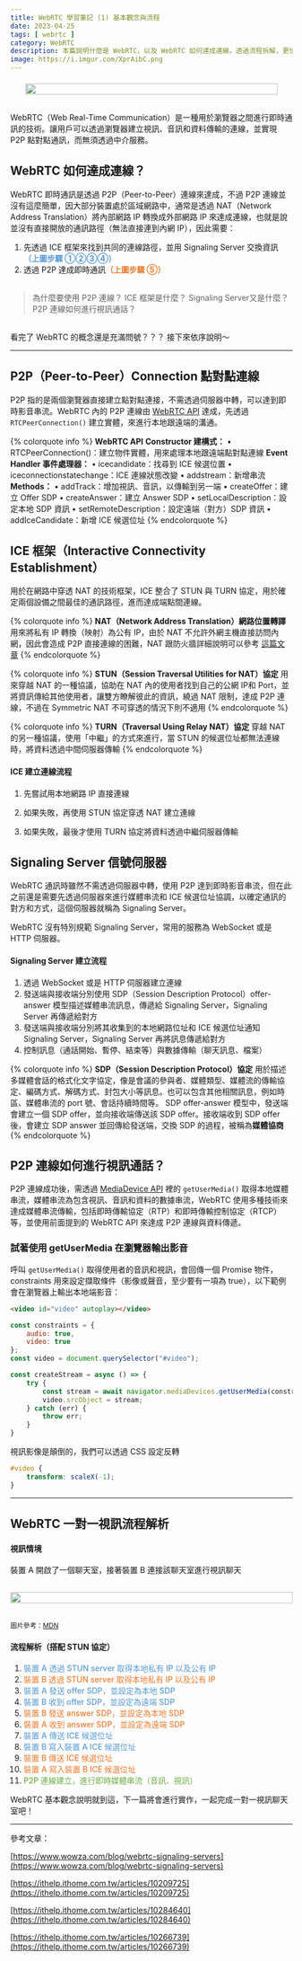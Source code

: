 ```yaml
---
title: WebRTC 學習筆記 (1) 基本觀念與流程
date: 2023-04-25
tags: [ webrtc ]
category: WebRTC
description: 本篇說明什麼是 WebRTC，以及 WebRTC 如何達成連線。透過流程拆解，更快速的掌握相關知識
image: https://i.imgur.com/XprAibC.png
---
```


<div style="display: flex; justify-content: center; margin: 20px 0 30px;">
    <img style="width: 100%; max-width: 450px;" src="https://i.imgur.com/XprAibC.png">
</div>

WebRTC（Web Real-Time Communication）是一種用於瀏覽器之間進行即時通訊的技術。讓用戶可以透過瀏覽器建立視訊、音訊和資料傳輸的連線，並實現 P2P 點對點通訊，而無須透過中介服務。

<!-- more -->

## **WebRTC 如何達成連線？**

WebRTC 即時通訊是透過 P2P（Peer-to-Peer）連線來達成，不過 P2P 連線並沒有這麼簡單，因大部分裝置處於區域網路中，通常是透過 NAT（Network Address Translation）將內部網路 IP 轉換成外部網路 IP 來達成連線，也就是說並沒有直接開放的通訊路徑（無法直接連到內網 IP），因此需要：

1. 先透過 ICE 框架來找到共同的連線路徑，並用 Signaling Server 交換資訊<span style="font-weight: bold; color: rgb(91, 155, 213)">（上圖步驟 ①②③④）</span>
2. 透過 P2P 達成即時通訊<span style="font-weight: bold; color: rgb(237, 125, 49)">（上圖步驟 ⑤）</span>

<div style="margin-top: 30px;"></div>

> 為什麼要使用 P2P 連線？
ICE 框架是什麼？
Signaling Server又是什麼？
P2P 連線如何進行視訊通話？
> 

<div style="margin-bottom: 30px;"></div>

看完了 WebRTC 的概念還是充滿問號？？？
接下來依序說明～

---

## **P2P（Peer-to-Peer）Connection 點對點連線**

P2P 指的是兩個瀏覽器直接建立點對點連接，不需透過伺服器中轉，可以達到即時影音串流。WebRTC 內的 P2P 連線由 [WebRTC API](https://developer.mozilla.org/zh-TW/docs/Web/API/WebRTC_API) 達成，先透過 `RTCPeerConnection()` 建立實體，來進行本地跟遠端的溝通。

{% colorquote info %}
**WebRTC API**
**Constructor 建構式：**
• RTCPeerConnection()：建立物件實體，用來處理本地跟遠端點對點連線
**Event Handler 事件處理器：**
• icecandidate：找尋到 ICE 候選位置
• iceconnectionstatechange：ICE 連線狀態改變
• addstream：新增串流
**Methods：**
• addTrack：增加視訊、音訊，以傳輸到另一端
• createOffer：建立 Offer SDP
• createAnswer：建立 Answer SDP
• setLocalDescription：設定本地 SDP 資訊
• setRemoteDescription：設定遠端（對方）SDP 資訊
• addIceCandidate：新增 ICE 候選位址
{% endcolorquote %}

## **ICE 框架（Interactive Connectivity Establishment）**

用於在網路中穿透 NAT 的技術框架，ICE 整合了 STUN 與 TURN 協定，用於確定兩個設備之間最佳的通訊路徑，進而達成端點間連線。

{% colorquote info %}
**NAT（Network Address Translation）網路位置轉譯**
用來將私有 IP 轉換（映射）為公有 IP，由於 NAT 不允許外網主機直接訪問內網，因此會造成 P2P 直接連線的困難，NAT 跟防火牆詳細說明可以參考 [這篇文章](https://ithelp.ithome.com.tw/articles/10209590)
{% endcolorquote %}

{% colorquote info %}
**STUN（Session Traversal Utilities for NAT）協定**
用來穿越 NAT 的一種協議，協助在 NAT 內的使用者找到自己的公網 IP和 Port，並將資訊傳給其他使用者，讓雙方瞭解彼此的資訊，繞過 NAT 限制，達成 P2P 連線，不過在 Symmetric NAT 不可穿透的情況下則不適用
{% endcolorquote %}

{% colorquote info %}
**TURN（Traversal Using Relay NAT）協定**
穿越 NAT 的另一種協議，使用「中繼」的方式來進行，當 STUN 的候選位址都無法連線時，將資料透過中間伺服器傳輸
{% endcolorquote %}

#### **ICE 建立連線流程**

1. 先嘗試用本地網路 IP 直接連線

2. 如果失敗，再使用 STUN 協定穿透 NAT 建立連線

3. 如果失敗，最後才使用 TURN 協定將資料透過中繼伺服器傳輸

## **Signaling Server 信號伺服器**

WebRTC 通訊時雖然不需透過伺服器中轉，使用 P2P 達到即時影音串流，但在此之前還是需要先透過伺服器來進行媒體串流和 ICE 候選位址協調，以確定通訊的對方和方式，這個伺服器就稱為 Signaling Server。

WebRTC 沒有特別規範 Signaling Server，常用的服務為 WebSocket 或是 HTTP 伺服器。

#### **Signaling Server 建立流程**

1. 透過 WebSocket 或是 HTTP 伺服器建立連線
2. 發送端與接收端分別使用 SDP（Session Description Protocol）offer-answer 模型描述媒體串流訊息，傳遞給 Signaling Server，Signaling Server 再傳遞給對方
3. 發送端與接收端分別將其收集到的本地網路位址和 ICE 候選位址通知 Signaling Server，Signaling Server 再將訊息傳遞給對方
4. 控制訊息（通話開始、暫停、結束等）與數據傳輸（聊天訊息、檔案）

{% colorquote info %}
**SDP（Session Description Protocol）協定**
用於描述多媒體會話的格式化文字協定，像是會議的參與者、媒體類型、媒體流的傳輸協定、編碼方式、解碼方式、封包大小等訊息。也可以包含其他相關訊息，例如時區、媒體串流的 port 號、會話持續時間等。
SDP offer-answer 模型中，發送端會建立一個 SDP offer，並向接收端傳送該 SDP offer。接收端收到 SDP offer 後，會建立 SDP answer 並回傳給發送端，交換 SDP 的過程，被稱為**媒體協商**
{% endcolorquote %}

## **P2P 連線如何進行視訊通話？**

P2P 連線成功後，需透過 [MediaDevice API](https://developer.mozilla.org/en-US/docs/Web/API/MediaDevices/getUserMedia) 裡的 `getUserMedia()` 取得本地媒體串流，媒體串流為包含視訊、音訊和資料的數據串流，WebRTC 使用多種技術來達成媒體串流傳輸，包括即時傳輸協定（RTP）和即時傳輸控制協定（RTCP）等，並使用前面提到的 WebRTC API 來達成 P2P 連線與資料傳遞。

### **試著使用 getUserMedia 在瀏覽器輸出影音**

呼叫 `getUserMedia()` 取得使用者的音訊和視訊，會回傳一個 Promise 物件，constraints 用來設定擷取條件（影像或聲音，至少要有一項為 true），以下範例會在瀏覽器上輸出本地端影音：

```html
<video id="video" autoplay></video>
```

```jsx
const constraints = {
    audio: true,
    video: true
};
const video = document.querySelector("#video");

const createStream = async () => {
    try {
        const stream = await navigator.mediaDevices.getUserMedia(constraints);
        video.srcObject = stream;
    } catch (err) {
        throw err;
    }
}
```

視訊影像是顛倒的，我們可以透過 CSS 設定反轉

```css
#video {
    transform: scaleX(-1);
}
```

---

## **WebRTC 一對一視訊流程解析**

#### **視訊情境**

裝置 A 開啟了一個聊天室，接著裝置 B 連接該聊天室進行視訊聊天

<div style="display: flex; justify-content: center; margin: 30px 0;">
    <img style="width: 100%; max-width: 600px;" src="https://i.imgur.com/1l46aJb.png">
</div>

<small>圖片參考：[MDN](https://developer.mozilla.org/en-US/docs/Web/API/WebRTC_API/Connectivity#the_entire_exchange_in_a_complicated_diagram)
</small>

#### **流程解析（搭配 STUN 協定）**

1. <span style="font-weight: 500; color: rgb(91, 155, 213)">裝置 A 透過 STUN server 取得本地私有 IP 以及公有 IP</span>
2. <span style="font-weight: 500; color: rgb(237, 125, 49)">裝置 B 透過 STUN server 取得本地私有 IP 以及公有 IP</span>
3. <span style="font-weight: 500; color: rgb(91, 155, 213)">裝置 A 發送 offer SDP，並設定為本地 SDP</span>
4. <span style="font-weight: 500; color: rgb(91, 155, 213)">裝置 B 收到 offer SDP，並設定為遠端 SDP</span>
5. <span style="font-weight: 500; color: rgb(237, 125, 49)">裝置 B 發送 answer SDP，並設定為本地 SDP</span>
6. <span style="font-weight: 500; color: rgb(237, 125, 49)">裝置 A 收到 answer SDP，並設定為遠端 SDP</span>
7. <span style="font-weight: 500; color: rgb(91, 155, 213)">裝置 A 傳送 ICE 候選位址</span>
8. <span style="font-weight: 500; color: rgb(91, 155, 213)">裝置 B 寫入裝置 A ICE 候選位址</span>
9. <span style="font-weight: 500; color: rgb(237, 125, 49)">裝置 B 傳送 ICE 候選位址</span>
10. <span style="font-weight: 500; color: rgb(237, 125, 49)">裝置 A 寫入裝置 B ICE 候選位址</span>
11. <span style="font-weight: 500; color: rgb(112, 173, 71)">P2P 連線建立，進行即時媒體串流（音訊、視訊）</span>

WebRTC 基本觀念說明就到這，下一篇將會進行實作，一起完成一對一視訊聊天室吧！

---

參考文章：

[https://www.wowza.com/blog/webrtc-signaling-servers](https://www.wowza.com/blog/webrtc-signaling-servers)

[https://ithelp.ithome.com.tw/articles/10209725](https://ithelp.ithome.com.tw/articles/10209725)

[https://ithelp.ithome.com.tw/articles/10284640](https://ithelp.ithome.com.tw/articles/10284640)

[https://ithelp.ithome.com.tw/articles/10266739](https://ithelp.ithome.com.tw/articles/10266739)